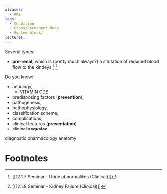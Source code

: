 ```yaml
---
aliases:
  - AKI
tags:
  - Condition
  - Class/Permanent-Note
  - System-block/-
lectures:
---
```


Several types:
- **pre-renal**, which is (pretty much always?) a situtation of reduced blood flow to the kindeys [^1] [^2]


Do you know:
- aetiology, 
	- VITAMIN CDE
- predisposing factors (**prevention**), 
- pathogenesis, 
- pathophysiology, 
- classification scheme, 
- complications, 
- clinical features (**presentation**)
- clinical **sequelae**

diagnostic
pharmacology
anatomy
# Footnotes

[^1]: [[12.1.7 Seminar - Urine abnormalities (Clinical)]]
[^2]: [[12.1.8 Seminar - Kidney Failure (Clinical)]]